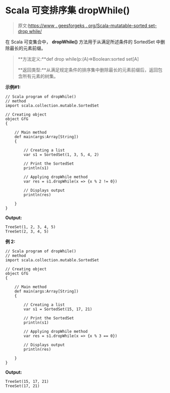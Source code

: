 # Scala 可变排序集 dropWhile()

> 原文:[https://www . geesforgeks . org/Scala-mutatable-sorted set-drop while/](https://www.geeksforgeeks.org/scala-mutable-sortedset-dropwhile/)

在 Scala 可变集合中， **dropWhile()** 方法用于从满足所述条件的 SortedSet 中删除最长的元素前缀。

> **方法定义:**def drop while(p:(A)=>Boolean:sorted set[A]
> 
> **返回类型:**从满足规定条件的排序集中删除最长的元素前缀后，返回包含所有元素的树集。

**示例#1:**

```
// Scala program of dropWhile() 
// method 
import scala.collection.mutable.SortedSet 

// Creating object 
object GfG 
{ 

    // Main method 
    def main(args:Array[String]) 
    { 

        // Creating a list 
        var s1 = SortedSet(1, 3, 5, 4, 2) 

        // Print the SortedSet
        println(s1)

        // Applying dropWhile method 
        var res = s1.dropWhile(x => {x % 2 != 0}) 

        // Displays output 
        println(res) 

    } 
} 
```

**Output:**

```
TreeSet(1, 2, 3, 4, 5)
TreeSet(2, 3, 4, 5)

```

**例 2:**

```
// Scala program of dropWhile() 
// method 
import scala.collection.mutable.SortedSet 

// Creating object 
object GfG 
{ 

    // Main method 
    def main(args:Array[String]) 
    { 

        // Creating a list 
        var s1 = SortedSet(15, 17, 21) 

        // Print the SortedSet
        println(s1)

        // Applying dropWhile method 
        var res = s1.dropWhile(x => {x % 3 == 0}) 

        // Displays output 
        println(res) 

    } 
} 
```

**Output:**

```
TreeSet(15, 17, 21)
TreeSet(17, 21)

```